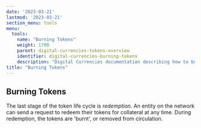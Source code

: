 ```yaml
---
date: '2023-03-21'
lastmod: '2023-03-21'
section_menu: tools
menu:
  tools:
    name: "Burning Tokens"
    weight: 1700
    parent: digital-currencies-tokens-overview
    identifier: digital-currencies-burning-tokens
    description: "Digital Currencies documentation describing how to burn tokens via the GUI"
title: "Burning Tokens"
---
```


## Burning Tokens

The last stage of the token life cycle is *redemption*. An entity on the network can send a request to redeem their tokens for collateral at any time. During redemption, the tokens are 'burnt', or removed from circulation. 


